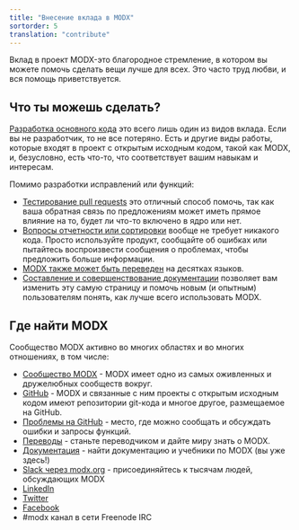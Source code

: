 ```yaml
---
title: "Внесение вклада в MODX"
sortorder: 5
translation: "contribute"
---
```


Вклад в проект MODX-это благородное стремление, в котором вы можете помочь сделать вещи лучше для всех. Это часто труд любви, и вся помощь приветствуется.

## Что ты можешь сделать?

[Разработка основного кода](contribute/code) это всего лишь один из видов вклада. Если вы не разработчик, то не все потеряно. Есть и другие виды работы, которые входят в проект с открытым исходным кодом, такой как MODX, и, безусловно, есть что-то, что соответствует вашим навыкам и интересам.

Помимо разработки исправлений или функций:

- [Тестирование pull requests](contribute/code/testing-pull-requests) это отличный способ помочь, так как ваша обратная связь по предложениям может иметь прямое влияние на то, будет ли что-то включено в ядро или нет.
- [Вопросы отчетности или сортировки](contribute/issues) вообще не требует никакого кода. Просто используйте продукт, сообщайте об ошибках или пытайтесь воспроизвести сообщения о проблемах, чтобы предложить больше информации.
- [MODX также может быть переведен](contribute/translate) на десятках языков.
- [Составление и совершенствование документации](contribute/documentation) позволяет вам изменить эту самую страницу и помочь новым (и опытным) пользователям понять, как лучше всего использовать MODX.

## Где найти MODX

Сообщество MODX активно во многих областях и во многих отношениях, в том числе:

- [Сообщество MODX](https://community.modx.com/) - MODX имеет одно из самых оживленных и дружелюбных сообществ вокруг.
- [GitHub](https://github.com/modxcms/) - MODX и связанные с ним проекты с открытым исходным кодом имеют репозитории git-кода и многое другое, размещаемое на GitHub.
- [Проблемы на GitHub](https://github.com/modxcms/revolution/issues) - место, где можно сообщать и обсуждать ошибки и запросы функций.
- [Переводы](https://modx.com/community/translate) -  станьте переводчиком и дайте миру знать о MODX.
- [Документация](https://docs.modx.com/) - найти документацию и учебники по MODX (вы уже здесь!)
- [Slack через modx.org](https://modx.org/) - присоединяйтесь к тысячам людей, обсуждающих MODX
- [LinkedIn](http://www.linkedin.com/groups?gid=697477)
- [Twitter](http://twitter.com/#!/modxcms)
- [Facebook](http://www.facebook.com/modxcms)
- \#modx канал в сети Freenode IRC
